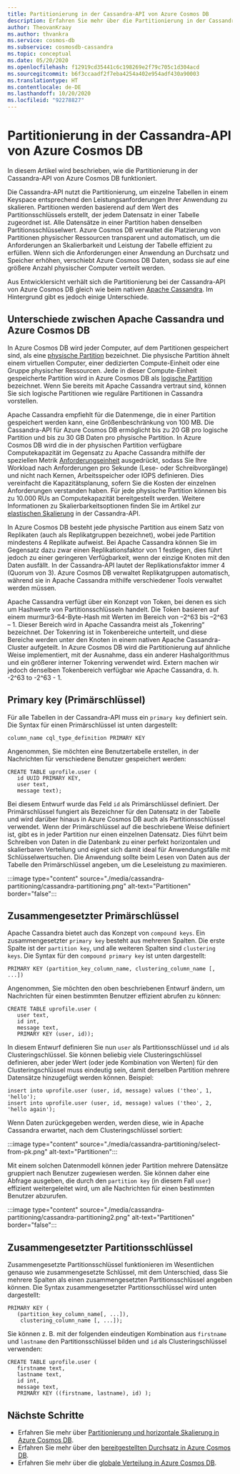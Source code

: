 ```yaml
---
title: Partitionierung in der Cassandra-API von Azure Cosmos DB
description: Erfahren Sie mehr über die Partitionierung in der Cassandra-API von Azure Cosmos DB.
author: TheovanKraay
ms.author: thvankra
ms.service: cosmos-db
ms.subservice: cosmosdb-cassandra
ms.topic: conceptual
ms.date: 05/20/2020
ms.openlocfilehash: f12919cd35441c6c198269e2f79c705c1d304acd
ms.sourcegitcommit: b6f3ccaadf2f7eba4254a402e954adf430a90003
ms.translationtype: HT
ms.contentlocale: de-DE
ms.lasthandoff: 10/20/2020
ms.locfileid: "92278827"
---
```

# <a name="partitioning-in-azure-cosmos-db-cassandra-api"></a>Partitionierung in der Cassandra-API von Azure Cosmos DB

In diesem Artikel wird beschrieben, wie die Partitionierung in der Cassandra-API von Azure Cosmos DB funktioniert. 

Die Cassandra-API nutzt die Partitionierung, um einzelne Tabellen in einem Keyspace entsprechend den Leistungsanforderungen Ihrer Anwendung zu skalieren. Partitionen werden basierend auf dem Wert des Partitionsschlüssels erstellt, der jedem Datensatz in einer Tabelle zugeordnet ist. Alle Datensätze in einer Partition haben denselben Partitionsschlüsselwert. Azure Cosmos DB verwaltet die Platzierung von Partitionen physischer Ressourcen transparent und automatisch, um die Anforderungen an Skalierbarkeit und Leistung der Tabelle effizient zu erfüllen. Wenn sich die Anforderungen einer Anwendung an Durchsatz und Speicher erhöhen, verschiebt Azure Cosmos DB Daten, sodass sie auf eine größere Anzahl physischer Computer verteilt werden.

Aus Entwicklersicht verhält sich die Partitionierung bei der Cassandra-API von Azure Cosmos DB gleich wie beim nativen [Apache Cassandra](https://cassandra.apache.org/). Im Hintergrund gibt es jedoch einige Unterschiede. 


## <a name="differences-between-apache-cassandra-and-azure-cosmos-db"></a>Unterschiede zwischen Apache Cassandra und Azure Cosmos DB

In Azure Cosmos DB wird jeder Computer, auf dem Partitionen gespeichert sind, als eine [physische Partition](partitioning-overview.md#physical-partitions) bezeichnet. Die physische Partition ähnelt einem virtuellen Computer, einer dedizierten Compute-Einheit oder eine Gruppe physischer Ressourcen. Jede in dieser Compute-Einheit gespeicherte Partition wird in Azure Cosmos DB als [logische Partition](partitioning-overview.md#logical-partitions) bezeichnet. Wenn Sie bereits mit Apache Cassandra vertraut sind, können Sie sich logische Partitionen wie reguläre Partitionen in Cassandra vorstellen. 

Apache Cassandra empfiehlt für die Datenmenge, die in einer Partition gespeichert werden kann, eine Größenbeschränkung von 100 MB. Die Cassandra-API für Azure Cosmos DB ermöglicht bis zu 20 GB pro logische Partition und bis zu 30 GB Daten pro physische Partition. In Azure Cosmos DB wird die in der physischen Partition verfügbare Computekapazität im Gegensatz zu Apache Cassandra mithilfe der speziellen Metrik [Anforderungseinheit](request-units.md) ausgedrückt, sodass Sie Ihre Workload nach Anforderungen pro Sekunde (Lese- oder Schreibvorgänge) und nicht nach Kernen, Arbeitsspeicher oder IOPS definieren. Dies vereinfacht die Kapazitätsplanung, sofern Sie die Kosten der einzelnen Anforderungen verstanden haben. Für jede physische Partition können bis zu 10.000 RUs an Computekapazität bereitgestellt werden. Weitere Informationen zu Skalierbarkeitsoptionen finden Sie im Artikel zur [elastischen Skalierung](manage-scale-cassandra.md) in der Cassandra-API. 

In Azure Cosmos DB besteht jede physische Partition aus einem Satz von Replikaten (auch als Replikatgruppen bezeichnet), wobei jede Partition mindestens 4 Replikate aufweist. Bei Apache Cassandra können Sie im Gegensatz dazu zwar einen Replikationsfaktor von 1 festlegen, dies führt jedoch zu einer geringeren Verfügbarkeit, wenn der einzige Knoten mit den Daten ausfällt. In der Cassandra-API lautet der Replikationsfaktor immer 4 (Quorum von 3). Azure Cosmos DB verwaltet Replikatgruppen automatisch, während sie in Apache Cassandra mithilfe verschiedener Tools verwaltet werden müssen. 

Apache Cassandra verfügt über ein Konzept von Token, bei denen es sich um Hashwerte von Partitionsschlüsseln handelt. Die Token basieren auf einem murmur3-64-Byte-Hash mit Werten im Bereich von –2^63 bis –2^63 – 1. Dieser Bereich wird in Apache Cassandra meist als „Tokenring“ bezeichnet. Der Tokenring ist in Tokenbereiche unterteilt, und diese Bereiche werden unter den Knoten in einem nativen Apache Cassandra-Cluster aufgeteilt. In Azure Cosmos DB wird die Partitionierung auf ähnliche Weise implementiert, mit der Ausnahme, dass ein anderer Hashalgorithmus und ein größerer interner Tokenring verwendet wird. Extern machen wir jedoch denselben Tokenbereich verfügbar wie Apache Cassandra, d. h. -2^63 to -2^63 - 1.


## <a name="primary-key"></a>Primary key (Primärschlüssel)

Für alle Tabellen in der Cassandra-API muss ein `primary key` definiert sein. Die Syntax für einen Primärschlüssel ist unten dargestellt:

```shell
column_name cql_type_definition PRIMARY KEY
```

Angenommen, Sie möchten eine Benutzertabelle erstellen, in der Nachrichten für verschiedene Benutzer gespeichert werden:

```shell
CREATE TABLE uprofile.user ( 
   id UUID PRIMARY KEY, 
   user text,  
   message text);
```

Bei diesem Entwurf wurde das Feld `id` als Primärschlüssel definiert. Der Primärschlüssel fungiert als Bezeichner für den Datensatz in der Tabelle und wird darüber hinaus in Azure Cosmos DB auch als Partitionsschlüssel verwendet. Wenn der Primärschlüssel auf die beschriebene Weise definiert ist, gibt es in jeder Partition nur einen einzelnen Datensatz. Dies führt beim Schreiben von Daten in die Datenbank zu einer perfekt horizontalen und skalierbaren Verteilung und eignet sich damit ideal für Anwendungsfälle mit Schlüsselwertsuchen. Die Anwendung sollte beim Lesen von Daten aus der Tabelle den Primärschlüssel angeben, um die Leseleistung zu maximieren. 

:::image type="content" source="./media/cassandra-partitioning/cassandra-partitioning.png" alt-text="Partitionen" border="false":::


## <a name="compound-primary-key"></a>Zusammengesetzter Primärschlüssel

Apache Cassandra bietet auch das Konzept von `compound keys`. Ein zusammengesetzter `primary key` besteht aus mehreren Spalten. Die erste Spalte ist der `partition key`, und alle weiteren Spalten sind `clustering keys`. Die Syntax für den `compound primary key` ist unten dargestellt:

```shell
PRIMARY KEY (partition_key_column_name, clustering_column_name [, ...])
```

Angenommen, Sie möchten den oben beschriebenen Entwurf ändern, um Nachrichten für einen bestimmten Benutzer effizient abrufen zu können:

```shell
CREATE TABLE uprofile.user (
   user text,  
   id int, 
   message text, 
   PRIMARY KEY (user, id));
```

In diesem Entwurf definieren Sie nun `user` als Partitionsschlüssel und `id` als Clusteringschlüssel. Sie können beliebig viele Clusteringschlüssel definieren, aber jeder Wert (oder jede Kombination von Werten) für den Clusteringschlüssel muss eindeutig sein, damit derselben Partition mehrere Datensätze hinzugefügt werden können. Beispiel:

```shell
insert into uprofile.user (user, id, message) values ('theo', 1, 'hello');
insert into uprofile.user (user, id, message) values ('theo', 2, 'hello again');
```

Wenn Daten zurückgegeben werden, werden diese, wie in Apache Cassandra erwartet, nach dem Clusteringschlüssel sortiert:

:::image type="content" source="./media/cassandra-partitioning/select-from-pk.png" alt-text="Partitionen":::

Mit einem solchen Datenmodell können jeder Partition mehrere Datensätze gruppiert nach Benutzer zugewiesen werden. Sie können daher eine Abfrage ausgeben, die durch den `partition key` (in diesem Fall `user`) effizient weitergeleitet wird, um alle Nachrichten für einen bestimmten Benutzer abzurufen. 

:::image type="content" source="./media/cassandra-partitioning/cassandra-partitioning2.png" alt-text="Partitionen" border="false":::


## <a name="composite-partition-key"></a>Zusammengesetzter Partitionsschlüssel

Zusammengesetzte Partitionsschlüssel funktionieren im Wesentlichen genauso wie zusammengesetzte Schlüssel, mit dem Unterschied, dass Sie mehrere Spalten als einen zusammengesetzten Partitionsschlüssel angeben können. Die Syntax zusammengesetzter Partitionsschlüssel wird unten dargestellt:

```shell
PRIMARY KEY (
   (partition_key_column_name[, ...]), 
    clustering_column_name [, ...]);
```
Sie können z. B. mit der folgenden eindeutigen Kombination aus `firstname` und `lastname` den Partitionsschlüssel bilden und `id` als Clusteringschlüssel verwenden:

```shell
CREATE TABLE uprofile.user ( 
   firstname text, 
   lastname text,
   id int,  
   message text, 
   PRIMARY KEY ((firstname, lastname), id) );
```

## <a name="next-steps"></a>Nächste Schritte

* Erfahren Sie mehr über [Partitionierung und horizontale Skalierung in Azure Cosmos DB](partitioning-overview.md).
* Erfahren Sie mehr über den [bereitgestellten Durchsatz in Azure Cosmos DB](request-units.md).
* Erfahren Sie mehr über die [globale Verteilung in Azure Cosmos DB](distribute-data-globally.md).
